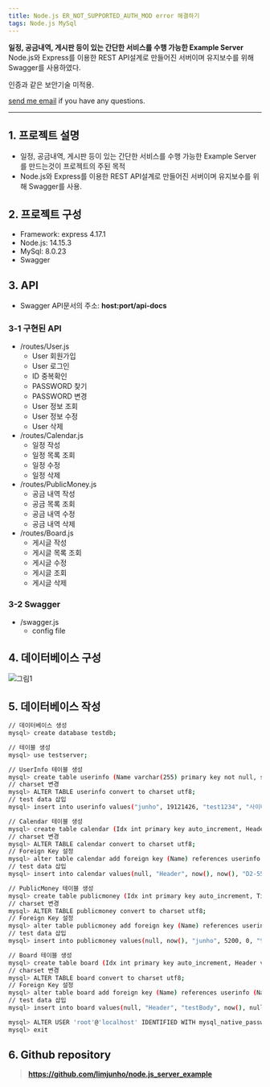 ```yaml
---
title: Node.js ER_NOT_SUPPORTED_AUTH_MOD error 해결하기
tags: Node.js MySql
---
```


**일정, 공금내역, 게시판 등이 있는 간단한 서비스를 수행 가능한 Example Server**    
Node.js와 Express를 이용한 REST API설계로 만들어진 서버이며 유지보수를 위해 Swagger를 사용하였다.

인증과 같은 보안기술 미적용.  

 [send me email](mailto:jewel7492@gmail.com) if you have any questions.

<!--more-->

---

## 1. 프로젝트 설명

- 일정, 공금내역, 게시판 등이 있는 간단한 서비스를 수행 가능한 Example Server를 만드는것이 프로젝트의 주된 목적  
- Node.js와 Express를 이용한 REST API설계로 만들어진 서버이며 유지보수를 위해 Swagger를 사용.  

## 2. 프로젝트 구성

- Framework: express 4.17.1
- Node.js: 14.15.3
- MySql: 8.0.23
- Swagger

## 3. API  

- Swagger API문서의 주소: **host:port/api-docs**  

### 3-1 구현된 API

- /routes/User.js
    - User 회원가입
    - User 로그인
    - ID 중복확인
    - PASSWORD 찾기
    - PASSWORD 변경
    - User 정보 조회
    - User 정보 수정
    - User 삭제
- /routes/Calendar.js
    - 일정 작성
    - 일정 목록 조회
    - 일정 수정
    - 일정 삭제
- /routes/PublicMoney.js
    - 공금 내역 작성
    - 공금 목록 조회
    - 공금 내역 수정
    - 공금 내역 삭제
- /routes/Board.js
    - 게시글 작성
    - 게시글 목록 조회
    - 게시글 수정
    - 게시글 조회
    - 게시글 삭제

### 3-2 Swagger

- /swagger.js
    - config file

## 4. 데이터베이스 구성

![그림1](./assets/Example_server/Database.jpg)

## 5. 데이터베이스 작성

```bash
// 데이터베이스 생성
mysql> create database testdb;

// 테이블 생성
mysql> use testserver;

// UserInfo 테이블 생성
mysql> create table userinfo (Name varchar(255) primary key not null, studentID int unique not null, Password varchar(255) not null, Department varchar(255) not null, Grade int not null, PhoneNumber varchar(255) unique not null, Email varchar(255) unique not null, Part varchar(255) not null, Status varchar(255) not null, Warning int not null, Permission varchar(255) not null);
// charset 변경
mysql> ALTER TABLE userinfo convert to charset utf8;
// test data 삽입
mysql> insert into userinfo values("junho", 19121426, "test1234", "사이버보안", 5, "010-3302-7492", "jewel7492@naver.com", "개발", "재학", 0, "True");

// Calendar 테이블 생성
mysql> create table calendar (Idx int primary key auto_increment, Header varchar(255) not null, StartTime datetime not null, EndTime datetime not null, Place varchar(255) not null, Name varchar(255) not null, Body varchar(255));
// charset 변경
mysql> ALTER TABLE calendar convert to charset utf8;
// Foreign Key 설정
mysql> alter table calendar add foreign key (Name) references userinfo (Name);
// test data 삽입
mysql> insert into calendar values(null, "Header", now(), now(), "D2-558", "junho", "testBody");

// PublicMoney 테이블 생성
mysql> create table publicmoney (Idx int primary key auto_increment, Time datetime not null, Name varchar(255) not null, Deposit int, Withdraw int, Contents varchar(255) not null, Balance int not null);
// charset 변경
mysql> ALTER TABLE publicmoney convert to charset utf8;
// Foreign Key 설정
mysql> alter table publicmoney add foreign key (Name) references userinfo (Name);
// test data 삽입
mysql> insert into publicmoney values(null, now(), "junho", 5200, 0, "입금", 5200);

// Board 테이블 생성
mysql> create table board (Idx int primary key auto_increment, Header varchar(255) not null, Body varchar(255) not null, CreatedTime datetime not null, UpdateTime datetime, Name varchar(255) not null);
// charset 변경
mysql> ALTER TABLE board convert to charset utf8;
// Foreign Key 설정
mysql> alter table board add foreign key (Name) references userinfo (Name);
// test data 삽입
mysql> insert into board values(null, "Header", "testBody", now(), null, "junho");

mysql> ALTER USER 'root'@'localhost' IDENTIFIED WITH mysql_native_password BY 'Password';
mysql> exit
```

## 6. Github repository

> **https://github.com/limjunho/node.js_server_example**